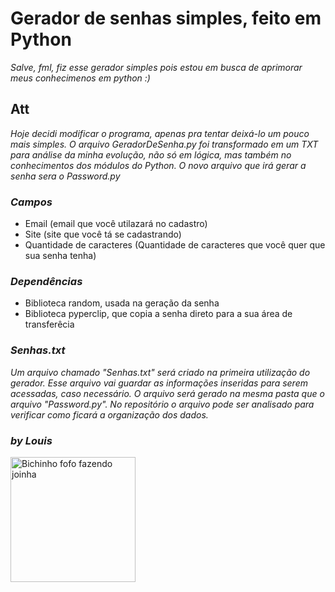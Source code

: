 # **Gerador de senhas simples, feito em Python**
_Salve, fml, fiz esse gerador simples pois estou em busca de aprimorar meus conhecimenos em python :)_

## Att

_Hoje decidi modificar o programa, apenas pra tentar deixá-lo um pouco mais simples. O arquivo GeradorDeSenha.py foi transformado em um TXT para análise da minha evolução, não só em lógica, mas também no conhecimentos dos módulos do Python. O novo arquivo que irá gerar a senha sera o Password.py_
### ***Campos***
- Email (email que você utilazará no cadastro)
- Site (site que você tá se cadastrando)
- Quantidade de caracteres (Quantidade de caracteres que você quer que sua senha tenha)
### ***Dependências***
- Biblioteca random, usada na geração da senha
- Biblioteca pyperclip, que copia a senha direto para a sua área de transferêcia
### ***Senhas.txt***
_Um arquivo chamado "Senhas.txt" será criado na primeira utilização do gerador. Esse arquivo vai guardar as informações inseridas para serem acessadas, caso necessário. O arquivo será gerado na mesma pasta que o arquivo "Password.py"._
_No repositório o arquivo pode ser analisado para verificar como ficará a organização dos dados._

### ***by Louis***
<img src = "https://c.tenor.com/q-KzBEHCXh0AAAAC/quby-like.gif" alt = "Bichinho fofo fazendo joinha" width = "200"/>